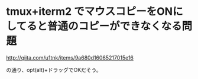# tmux+iterm2 でマウスコピーをONにしてると普通のコピーができなくなる問題
http://qiita.com/u1tnk/items/9a680d16065217015e16

の通り、opt(alt)+ドラッグでOKだそう。
